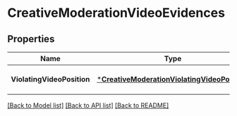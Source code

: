 # CreativeModerationVideoEvidences

## Properties
Name | Type | Description | Notes
------------ | ------------- | ------------- | -------------
**ViolatingVideoPosition** | [***CreativeModerationViolatingVideoPosition**](CreativeModeration_violatingVideoPosition.md) |  | [optional] [default to null]

[[Back to Model list]](../README.md#documentation-for-models) [[Back to API list]](../README.md#documentation-for-api-endpoints) [[Back to README]](../README.md)

